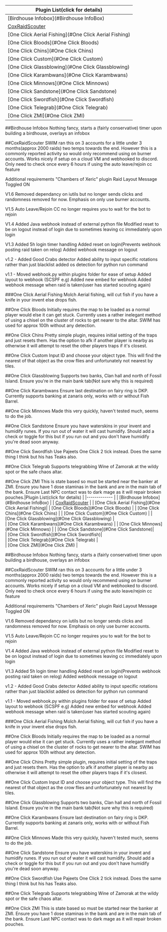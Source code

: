|Plugin List(click for details) |
|------------- |
| [Birdhouse Infobox](#Birdhouse InfoBox) | 
| [CoxRaidScouter](#CoxRaidScouter)  | 
| [One Click Aerial Fishing](#One Click Aerial Fishing)| 
| [One Click Bloods](#One Click Bloods) | 
| [One Click Chins](#One Click Chins) | 
| [One Click Custom](#One Click Custom) | 
| [One Click Glassblowing](#One Click Glassblowing) |  
| [One Click Karambwans](#One Click Karambwans) | 
| [One Click Minnows](#One Click Minnows)  | 
| [One Click Sandstone](#One Click Sandstone)|  
| [One Click Swordfish](#One Click Swordfish)|   
| [One Click Telegrab](#One Click Telegrab) |  
| [One Click ZMI](#One Click ZMI) |   

##Birdhouse Infobox
Nothing fancy, starts a (fairly conservative) timer upon building a birdhouse, overlays an infobox

##CoxRaidScouter
SWIM ran this on 3 accounts for a little under 3 months(approx 2000 raids) two temps towards the end. However this is a commonly reported activity so would only recommend using on burner accounts. Works nicely if setup on a cloud VM and webhooked to discord. Only need to check once every 6 hours if using the auto leave/rejoin cc feature


Additional requirements
"Chambers of Xeric" plugin Raid Layout Message Toggled ON

V1.6
Removed dependancy on iutils but no longer sends clicks and randomness removed for now. Emphasis on only use burner accounts.

V1.5
Auto Leave/Rejoin CC no longer requires you to wait for the bot to rejoin

V1.4
Added Java webhook instead of external python file
Modified reset to be on logout instead of login due to sometimes leaving cc immediately upon login

V1.3
Added 5h login timer handling
Added reset on login(Prevents webhook posting raid taken on relog)
Added webhook message on logout

v1.2 -
Added Good Crabs detector
Added ability to input specific rotations rather than just blacklist
added os detection for python run command

v1.1 -
Moved webhook.py within plugins folder for ease of setup
Added layout to webhook (SCSPF e.g)
Added new embed for webhook
Added webhook message when raid is taken(user has started scouting again)

###One Click Aerial Fishing
Molch Aerial fishing, will cut fish if you have a knife in your invent else drops fish.

##One Click Bloods
Initially requires the map to be loaded as a normal player would else it can get stuck. Currently uses a rather inelegant method of using a chisel on the cluster of rocks to get nearer to the altar. SWIM has used for approx 100h without any detection.

##One Click Chins
Pretty simple plugin, requires initial setting of the traps and just resets them. Has the option to afk if another player is nearby as otherwise it will attempt to reset the other players traps if it's closest.

##One Click Custom
Input ID and choose your object type. This will find the nearest of that object as the crow flies and unfortunately not nearest by tiles.

##One Click Glassblowing
Supports two banks, Clan hall and north of Fossil Island. Ensure you're in the main bank tab(Not sure why this is required)

##One Click Karambwans
Ensure last destination on fairy ring is DKP. Currently supports banking at zanaris only, works with or without Fish Barrel.

##One Click Minnows
Made this very quickly, haven't tested much, seems to do the job.

##One Click Sandstone
Ensure you have waterskins in your invent and humidify runes. If you run out of water it will cast humidify. Should add a check or toggle for this but if you run out and you don't have humidify you're dead soon anyway.

##One Click Swordfish
Use Pajeets One Click 2 tick instead. Does the same thing I think but his has Teaks also.

##One Click Telegrab
Supports telegrabbing Wine of Zamorak at the wildy spot or the safe chaos altar.

##One Click ZMI
This is state based so must be started near the banker at ZMI. Ensure you have 1 dose staminas in the bank and are in the main tab of the bank. Ensure Last NPC contact was to dark mage as it will repair broken pouches.|Plugin List(click for details) |
|------------- |
| [Birdhouse Infobox](#Birdhouse InfoBox) | 
| [CoxRaidScouter](#CoxRaidScouter)  | 
| [One Click Aerial Fishing](#One Click Aerial Fishing)| 
| [One Click Bloods](#One Click Bloods) | 
| [One Click Chins](#One Click Chins) | 
| [One Click Custom](#One Click Custom) | 
| [One Click Glassblowing](#One Click Glassblowing) |  
| [One Click Karambwans](#One Click Karambwans) | 
| [One Click Minnows](#One Click Minnows)  | 
| [One Click Sandstone](#One Click Sandstone)|  
| [One Click Swordfish](#One Click Swordfish)|   
| [One Click Telegrab](#One Click Telegrab) |  
| [One Click ZMI](#One Click ZMI) |   

##Birdhouse Infobox
Nothing fancy, starts a (fairly conservative) timer upon building a birdhouse, overlays an infobox

##CoxRaidScouter
SWIM ran this on 3 accounts for a little under 3 months(approx 2000 raids) two temps towards the end. However this is a commonly reported activity so would only recommend using on burner accounts. Works nicely if setup on a cloud VM and webhooked to discord. Only need to check once every 6 hours if using the auto leave/rejoin cc feature


Additional requirements
"Chambers of Xeric" plugin Raid Layout Message Toggled ON

V1.6
Removed dependancy on iutils but no longer sends clicks and randomness removed for now. Emphasis on only use burner accounts.

V1.5
Auto Leave/Rejoin CC no longer requires you to wait for the bot to rejoin

V1.4
Added Java webhook instead of external python file
Modified reset to be on logout instead of login due to sometimes leaving cc immediately upon login

V1.3
Added 5h login timer handling
Added reset on login(Prevents webhook posting raid taken on relog)
Added webhook message on logout

v1.2 -
Added Good Crabs detector
Added ability to input specific rotations rather than just blacklist
added os detection for python run command

v1.1 -
Moved webhook.py within plugins folder for ease of setup
Added layout to webhook (SCSPF e.g)
Added new embed for webhook
Added webhook message when raid is taken(user has started scouting again)

###One Click Aerial Fishing
Molch Aerial fishing, will cut fish if you have a knife in your invent else drops fish.

##One Click Bloods
Initially requires the map to be loaded as a normal player would else it can get stuck. Currently uses a rather inelegant method of using a chisel on the cluster of rocks to get nearer to the altar. SWIM has used for approx 100h without any detection.

##One Click Chins
Pretty simple plugin, requires initial setting of the traps and just resets them. Has the option to afk if another player is nearby as otherwise it will attempt to reset the other players traps if it's closest.

##One Click Custom
Input ID and choose your object type. This will find the nearest of that object as the crow flies and unfortunately not nearest by tiles.

##One Click Glassblowing
Supports two banks, Clan hall and north of Fossil Island. Ensure you're in the main bank tab(Not sure why this is required)

##One Click Karambwans
Ensure last destination on fairy ring is DKP. Currently supports banking at zanaris only, works with or without Fish Barrel.

##One Click Minnows
Made this very quickly, haven't tested much, seems to do the job.

##One Click Sandstone
Ensure you have waterskins in your invent and humidify runes. If you run out of water it will cast humidify. Should add a check or toggle for this but if you run out and you don't have humidify you're dead soon anyway.

##One Click Swordfish
Use Pajeets One Click 2 tick instead. Does the same thing I think but his has Teaks also.

##One Click Telegrab
Supports telegrabbing Wine of Zamorak at the wildy spot or the safe chaos altar.

##One Click ZMI
This is state based so must be started near the banker at ZMI. Ensure you have 1 dose staminas in the bank and are in the main tab of the bank. Ensure Last NPC contact was to dark mage as it will repair broken pouches.